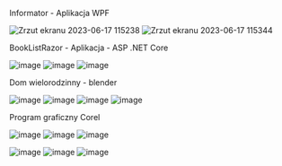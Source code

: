 Informator - Aplikacja WPF


![Zrzut ekranu 2023-06-17 115238](https://github.com/dejmien13346/Damian/assets/115426151/8786274b-a076-46f4-acfa-bf5e3d5621f8)
![Zrzut ekranu 2023-06-17 115344](https://github.com/dejmien13346/Damian/assets/115426151/96689f6a-5b1e-4ca7-a26d-cbe70b2287c3)

BookListRazor - Aplikacja - ASP .NET Core


![image](https://github.com/dejmien13346/DamianMalczewski/assets/115426151/1cba8941-5d76-44ad-a304-3baa0bd9c136)
![image](https://github.com/dejmien13346/DamianMalczewski/assets/115426151/7ca2a97f-b8fc-438e-b401-e6bdea141ab3)
![image](https://github.com/dejmien13346/DamianMalczewski/assets/115426151/404f8988-dcbc-45ca-831c-b668bdb403a2)

Dom wielorodzinny - blender

![image](https://github.com/dejmien13346/DamianMalczewski/assets/115426151/846ace16-37f6-4d42-99cd-db4fc7610c17)
![image](https://github.com/dejmien13346/DamianMalczewski/assets/115426151/34076167-925b-4f3d-b2da-c0687ca51642)
![image](https://github.com/dejmien13346/DamianMalczewski/assets/115426151/1f574b72-9224-4fb3-87df-051ba272ba06)
![image](https://github.com/dejmien13346/DamianMalczewski/assets/115426151/5267d5f7-37aa-4aeb-a909-6b5344049bb8)


Program graficzny Corel

![image](https://github.com/dejmien13346/Damian/assets/115426151/90db0963-66f1-4f4c-afe0-970de82db886)
![image](https://github.com/dejmien13346/Damian/assets/115426151/d8e1eff3-52a7-4450-867f-b2250c39f786)
![image](https://github.com/dejmien13346/Damian/assets/115426151/fcca07c3-8ebc-407a-86be-52c299b3887d)

![image](https://github.com/dejmien13346/Damian/assets/115426151/2bfb02aa-a02f-44cb-a125-86a955abd56c)
![image](https://github.com/dejmien13346/Damian/assets/115426151/20c74f77-0559-4d87-a638-fb68fd65b95c)
![image](https://github.com/dejmien13346/Damian/assets/115426151/1b8ed526-6119-4308-baa0-1d0d7ec71016)
